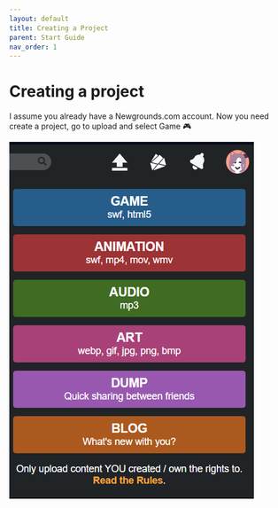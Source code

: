 ```yaml
---
layout: default
title: Creating a Project
parent: Start Guide
nav_order: 1
---
```


# Creating a project

I assume you already have a Newgrounds.com account. Now you need create a project, go to upload and select Game 🎮

![](../images/20220830192240.png) 

